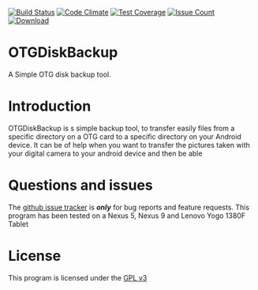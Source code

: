 [![Build Status](https://travis-ci.org/rostskadat/OTGDiskBackup.svg?branch=master)](https://travis-ci.org/rostskadat/OTGDiskBackup)
[![Code Climate](https://codeclimate.com/github/rostskadat/OTGDownloader/badges/gpa.svg)](https://codeclimate.com/github/rostskadat/OTGDownloader)
[![Test Coverage](https://codeclimate.com/github/rostskadat/OTGDownloader/badges/coverage.svg)](https://codeclimate.com/github/rostskadat/OTGDownloader/coverage)
[![Issue Count](https://codeclimate.com/github/rostskadat/OTGDownloader/badges/issue_count.svg)](https://codeclimate.com/github/rostskadat/OTGDownloader)
[![Download](https://api.bintray.com/packages/rostskadat/android/OTGDiskBackup/images/download.svg) ](https://bintray.com/rostskadat/android/OTGDiskBackup/_latestVersion)



# OTGDiskBackup

A Simple OTG disk backup tool.

# Introduction

OTGDiskBackup is s simple backup tool, to transfer easily files from a specific directory on a OTG
card to a specific directory on your Android device.
It can be of help when you want to transfer the pictures taken with your digital camera to your android device and then be able

# Questions and issues

The [github issue tracker](https://github.com/rostskadat/OTGDiskBackup/issues) is **_only_** for bug reports and feature requests.
This program has been tested on a Nexus 5, Nexus 9 and Lenovo Yogo 1380F Tablet

# License

This program is licensed under the [GPL v3](http://www.gnu.org/licenses/gpl-3.0.en.html)



